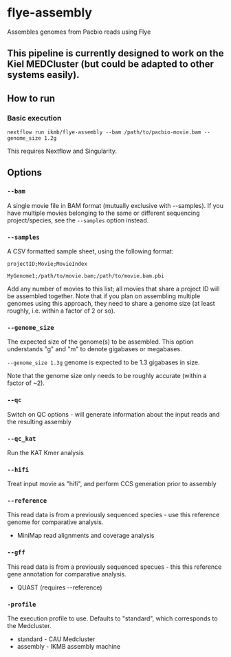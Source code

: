 # flye-assembly
Assembles genomes from Pacbio reads using Flye

## This pipeline is currently designed to work on the Kiel MEDCluster (but could be adapted to other systems easily). 

## How to run

### Basic execution

`nextflow run ikmb/flye-assembly --bam /path/to/pacbio-movie.bam --genome_size 1.2g`

This requires Nextflow and Singularity. 

## Options

### `--bam`
A single movie file in BAM format (mutually exclusive with --samples). If you have multiple movies belonging to the same or different sequencing project/species, see the `--samples` option instead. 

### `--samples`
A CSV formatted sample sheet, using the following format:

```
projectID;Movie;MovieIndex

MyGenome1;/path/to/movie.bam;/path/to/movie.bam.pbi
```

Add any number of movies to this list; all movies that share a project ID will be assembled together. Note that if you plan on assembling multiple genomes
using this approach, they need to share a genome size (at least roughly, i.e. within a factor of 2 or so). 

### `--genome_size`
The expected size of the genome(s) to be assembled. This option understands "g" and "m" to denote gigabases or megabases.

`--genome_size 1.3g` genome is expected to be 1.3 gigabases in size.

Note that the genome size only needs to be roughly accurate (within a factor of ~2).

### `--qc`
Switch on QC options - will generate information about the input reads and the resulting assembly

### `--qc_kat`
Run the KAT Kmer analysis 

### `--hifi`
Treat input movie as "hifi", and perform CCS generation prior to assembly

### `--reference`
This read data is from a previously sequenced species - use this reference genome for comparative analysis. 

* MiniMap read alignments and coverage analysis

### `--gff`
This read data is from a previously sequenced specues - this this reference gene annotation for comparative analysis.

* QUAST (requires --reference)

### `-profile`
The execution profile to use. Defaults to "standard", which corresponds to the Medcluster. 

* standard  - CAU Medcluster
* assembly - IKMB assembly machine


